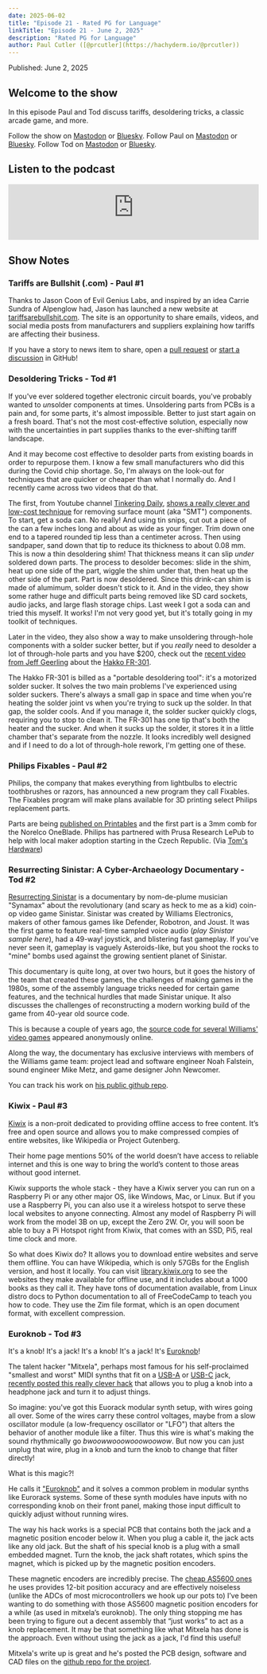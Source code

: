 ```yaml
---
date: 2025-06-02
title: "Episode 21 - Rated PG for Language"
linkTitle: "Episode 21 - June 2, 2025"
description: "Rated PG for Language"
author: Paul Cutler ([@prcutler](https://hachyderm.io/@prcutler))
---
```


Published: June 2, 2025

## Welcome to the show

In this episode Paul and Tod discuss tariffs, desoldering tricks, a classic arcade game, and more.

Follow the show on [Mastodon](https://www.circuitpythonshow.com/@thebootloader/follow) or [Bluesky](https://bsky.app/profile/thebootloader.net). Follow Paul on [Mastodon](https://www.hachyderm.io/@prcutler/) or [Bluesky](https://bsky.app/profile/paulcutler.org). Follow Tod on [Mastodon](https://www.mastodon.social/@todbot/) or [Bluesky](https://bsky.app/profile/todbot.com).

## Listen to the podcast

<iframe width="100%" height="112" frameborder="0" scrolling="no" style="width: 100%; height: 112px;  overflow: hidden;" src="https://www.circuitpythonshow.com/@thebootloader/episodes/rated-pg-for-language/embed/dark"></iframe>

## Show Notes

### Tariffs are Bullshit (.com) - Paul #1
Thanks to Jason Coon of Evil Genius Labs, and inspired by an idea Carrie Sundra of Alpenglow had, Jason has launched a new website at [tariffsarebullshit.com](https://tariffsarebullshit.com).  The site is an opportunity to share emails, videos, and social media posts from manufacturers and suppliers explaining how tariffs are affecting their business.

If you have a story to news item to share, open a [pull request](https://docs.github.com/en/pull-requests/collaborating-with-pull-requests/getting-started/about-collaborative-development-models) or [start a discussion](https://github.com/jasoncoon/tariffsarebullshit/discussions) in GitHub!


### Desoldering Tricks - Tod #1

If you've ever soldered together electronic circuit boards, you've probably wanted to *un*solder
components at times. Unsoldering parts from PCBs is a pain and, for some parts,
it's almost impossible. Better to just start again on a fresh board.
That's not the most cost-effective solution, especially now with the uncertainties in part
supplies thanks to the ever-shifting tariff landscape.

And it may become cost effective to desolder parts from existing boards in order to
repurpose them.  I know a few small manufacturers who did this during the Covid chip shortage.
So, I'm always on the look-out for techniques that are quicker or cheaper
than what I normally do.  And I recently came across two videos that do that.

The first, from Youtube channel [Tinkering Daily](https://www.youtube.com/@tinkeringdaily),
[shows a really clever and low-cost technique](https://www.youtube.com/watch?v=2E7y5i1DkGo)
for removing surface mount (aka "SMT") components.
To start, get a soda can. No really! And using tin snips, cut out a piece of the can
a few inches long and about as wide as your finger. Trim down one end to a
tapered rounded tip less than a centimeter across. Then using sandpaper,
sand down that tip to reduce its thickness to about 0.08 mm.
This is now a thin desoldering shim!
That thickness means it can slip *under* soldered down parts.
The process to desolder becomes: slide in the shim, heat up one side of the part,
wiggle the shim under that, then heat up the other side of the part.
Part is now desoldered.
Since this drink-can shim is made of alumimum, solder doesn't stick to it. And in the video,
they show some rather huge and difficult parts being removed like SD card sockets,
audio jacks, and large flash storage chips.  Last week I got a soda can and tried
this myself.  It works! I'm not very good yet, but it's totally going in my toolkit of techniques.

Later in the video, they also show a way to make unsoldering through-hole components
with a solder sucker better, but if you *really* need to desolder a lot of through-hole parts
and you have $200, check out the [recent video from Jeff Geerling](https://www.youtube.com/watch?v=PRW5WBmOCBQ) about the [Hakko FR-301](https://amzn.to/3Sk25aF).

The Hakko FR-301 is billed as a "portable desoldering tool": it's a motorized solder sucker.
It solves the two main problems I've experienced using solder suckers.
There's always a small gap in space and time when you're heating the solder joint vs
when you're trying to suck up the solder. In that gap, the solder cools.  And if you manage
it, the solder sucker quickly clogs, requiring you to stop to clean it. The FR-301
has one tip that's both the heater and the sucker. And when it sucks up the solder, it
stores it in a little chamber that's separate from the nozzle. It looks incredibly well designed
and if I need to do a lot of through-hole rework, I'm getting one of these.


### Philips Fixables - Paul #2
Philips, the company that makes everything from lightbulbs to electric toothbrushes or razors, has announced a new program they call Fixables. The Fixables program will make plans available for 3D printing select Philips replacement parts.

Parts are being [published on Printables](https://www.printables.com/@Philips) and the first part is a 3mm comb for the Norelco OneBlade. Philips has partnered with Prusa Research LePub to help with local maker adoption starting in the Czech Republic.  (Via [Tom's Hardware](https://www.tomshardware.com/3d-printing/philips-debuts-3d-printable-components-to-repair-products))

### Resurrecting Sinistar: A Cyber-Archaeology Documentary - Tod #2
[Resurrecting Sinistar](https://www.youtube.com/watch?v=lCuoUSDBVac) is a documentary
by nom-de-plume musician "Synamax" about the revolutionary (and scary as heck to me as a kid)
coin-op video game Sinistar.  Sinistar was created by Williams Electronics,
makers of other famous games like Defender, Robotron, and Joust.  It was the first
game to feature real-time sampled voice audio (*play Sinistar sample here*),
had a 49-way! joystick, and blistering fast gameplay. If you've never seen it,
gameplay is vaguely Asteroids-like, but you shoot the rocks to "mine" bombs used
against the growing sentient planet of Sinistar.

This documentary is quite long, at over two hours, but it goes the history
of the team that created these games, the challenges of making games in the 1980s,
some of the assembly language tricks needed for certain game features,
and the technical hurdles that made Sinistar unique.  It also discusses the
challenges of reconstructing a modern working build of the game from 40-year old source code.

This is because a couple of years ago, the [source code for several Williams' video
games](https://arcadeheroes.com/2021/04/14/source-code-for-several-williams-midway-arcade-titles-pop-up-online/) appeared anonymously online.

Along the way, the documentary has exclusive interviews with members of the Williams
game team: project lead and software engineer Noah Falstein, sound engineer Mike Metz,
and game designer John Newcomer.

You can track his work on [his public github repo](https://github.com/synamaxmusic/sinistar).

### Kiwix - Paul #3
[Kiwix](https://kiwix.org/en/) is a non-proit dedicated to providing offline access to free content.  It’s free and open source and allows you to make compressed compies of entire websites, like Wikipedia or Project Gutenberg.

Their home page mentions 50% of the world doesn’t have access to reliable internet and this is one way to bring the world’s content to those areas without good internet.

Kiwix supports the whole stack - they have a Kiwix server you can run on a Raspberry Pi or any other major OS, like Windows, Mac, or Linux.  But if you use a Raspberry Pi, you can also use it a wireless hotspot to serve these local websites to anyone connecting.  Almost any model of Raspberry Pi will work from the model 3B on up, except the Zero 2W.  Or, you will soon be able to buy a Pi Hotspot right from Kiwix, that comes with an SSD, Pi5, real time clock and more.

So what does Kiwix do?  It allows you to download entire websites and serve them offline.  You can have Wikipedia, which is only 57GBs for the English version, and host it locally.  You can visit [library.kiwix.org](https://library.kiwix.org/#lang=eng)  to see the websites they make available for offline use, and it includes about a 1000 books as they call it.  They have tons of documentation available, from Linux distro docs to Python documentation to all of FreeCodeCamp to teach you how to code.  They use the Zim file format, which is an open document format, with excellent compression.


### Euroknob - Tod #3
It's a knob! It's a jack! It's a knob! It's a jack!
It's [Euroknob](https://www.youtube.com/watch?v=dLw2QQdOLaM)!

The talent hacker "Mitxela", perhaps most famous for his
self-proclaimed "smallest and worst" MIDI synths that fit on a
[USB-A](https://mitxela.com/projects/silly_synth) or
[USB-C](https://mitxela.com/projects/smsc) jack,
[recently posted this really clever hack](https://mitxela.com/projects/euroknob)
that allows you to plug a knob into a headphone jack and turn it to adjust things.

So imagine: you've got this Euorack modular synth setup, with wires going all over.
Some of the wires carry these control voltages, maybe from a slow oscillator module
(a low-frequency oscillator or "LFO") that alters the behavior of another module
like a filter. Thus this wire is what's making the sound rhythmically go
*bwoowwooowooowoowow*. But now you can just unplug that wire, plug in a knob and turn
the knob to change that filter directly!

What is this magic?!

He calls it ["Euroknob"](https://mitxela.com/projects/euroknob) and it solves
a common problem in modular synths like Eurorack systems.
Some of these synth modules have inputs with no corresponding knob on their front panel,
making those input difficult to quickly adjust without running wires.

The way his hack works is a special PCB that contains both the jack and a magnetic
position encoder below it. When you plug a cable it, the jack acts like any old jack.
But the shaft of his special knob is a plug with a small embedded magnet. Turn the knob,
the jack shaft rotates, which spins the magnet, which is picked up by the magnetic
position encoders.

These magnetic encoders are incredibly precise. The [cheap AS5600 ones](https://amzn.to/4mB1dwf)
he uses provides 12-bit position accuracy and are effectively noiseless (unlike the ADCs of
most microcontrollers we hook up our pots to)  I’ve been wanting to do something with
those AS5600 magnetic position encoders for a while (as used in mitxela’s euroknob).
The only thing stopping me has been trying to figure out a decent assembly
that “just works” to act as a knob replacement. It may be that something like
what Mitxela has done is the approach.  Even without using the jack as a jack,
I'd find this useful!

Mitxela's write up is great and he's posted the PCB design, software and CAD files
on the [github repo for the project](https://github.com/mitxela/euroknob).
